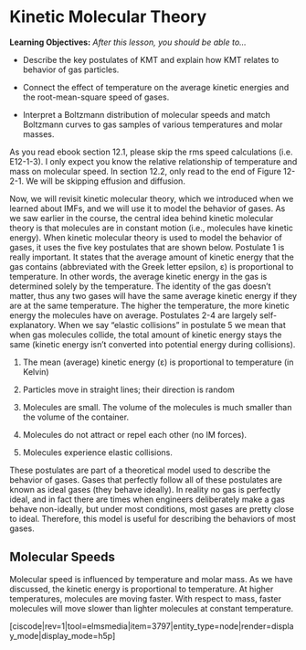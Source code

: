 <div style="float:right;margin:auto"><ebook-button title="Kinetic Molecular Theory" link="https://genchem.science.psu.edu/12-1-kinetic-molecular-theory"></ebook-button></div>

# Kinetic Molecular Theory

**Learning Objectives:** _After this lesson, you should be able to…_

* Describe the key postulates of KMT and explain how KMT relates to behavior of gas particles.

* Connect the effect of temperature on the average kinetic energies and the root-mean-square speed of gases.

* Interpret a Boltzmann distribution of molecular speeds and match Boltzmann curves to gas samples of various temperatures and molar masses.

As you read ebook section 12.1, please skip the rms speed calculations (i.e. E12-1-3).  I only expect you know the relative relationship of temperature and mass on molecular speed.  In section 12.2, only read to the end of Figure 12-2-1.  We will be skipping effusion and diffusion.

Now, we will revisit kinetic molecular theory, which we introduced when we learned about IMFs, and we will use it to model the behavior of gases. As we saw earlier in the course, the central idea behind kinetic molecular theory is that molecules are in constant motion (i.e., molecules have kinetic energy). When kinetic molecular theory is used to model the behavior of gases, it uses the five key postulates that are shown below. Postulate 1 is really important. It states that the average amount of kinetic energy that the gas contains (abbreviated with the Greek letter epsilon, ε) is proportional to temperature. In other words, the average kinetic energy in the gas is determined solely by the temperature.  The identity of the gas doesn’t matter, thus any two gases will have the same average kinetic energy if they are at the same temperature. The higher the temperature, the more kinetic energy the molecules have on average. Postulates 2-4 are largely self-explanatory. When we say “elastic collisions” in postulate 5 we mean that when gas molecules collide, the total amount of kinetic energy stays the same (kinetic energy isn’t converted into potential energy during collisions).  

1) The mean (average) kinetic energy (ε) is proportional to temperature (in Kelvin)

2) Particles move in straight lines; their direction is random

3) Molecules are small. The volume of the molecules is much smaller than the volume of the container.

4) Molecules do not attract or repel each other (no IM forces).

5) Molecules experience elastic collisions.


These postulates are part of a theoretical model used to describe the behavior of gases. Gases that perfectly follow all of these postulates are known as ideal gases (they behave ideally). In reality no gas is perfectly ideal, and in fact there are times when engineers deliberately make a gas behave non-ideally, but under most conditions, most gases are pretty close to ideal. Therefore, this model is useful for describing the behaviors of most gases. 

## Molecular Speeds 

Molecular speed is influenced by temperature and molar mass.  As we have discussed, the kinetic energy is proportional to temperature.  At higher temperatures, molecules are moving faster.  With respect to mass, faster molecules will move slower than lighter molecules at constant temperature.
 
[ciscode|rev=1|tool=elmsmedia|item=3797|entity_type=node|render=display_mode|display_mode=h5p]

 